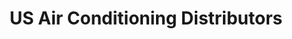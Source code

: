 ---
title: "US Air Conditioning Distributors"
url: /el-cajon/us-air-conditioning-distributors/
shop: Eisenwaren
---